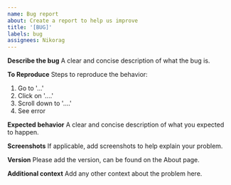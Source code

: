 ```yaml
---
name: Bug report
about: Create a report to help us improve
title: '[BUG]'
labels: bug
assignees: Nikorag
---
```


**Describe the bug**
A clear and concise description of what the bug is.

**To Reproduce**
Steps to reproduce the behavior:

1. Go to '...'
2. Click on '....'
3. Scroll down to '....'
4. See error

**Expected behavior**
A clear and concise description of what you expected to happen.

**Screenshots**
If applicable, add screenshots to help explain your problem.

**Version**
Please add the version, can be found on the About page.

**Additional context**
Add any other context about the problem here.

